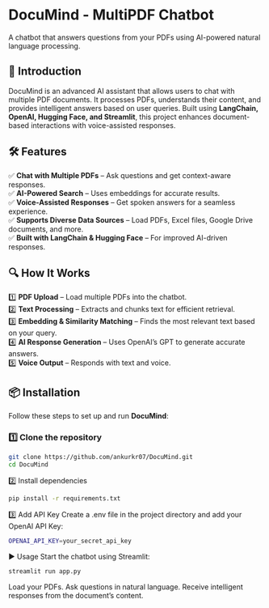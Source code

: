 # DocuMind - MultiPDF Chatbot  
A chatbot that answers questions from your PDFs using AI-powered natural language processing.  

## 🚀 Introduction  
DocuMind is an advanced AI assistant that allows users to chat with multiple PDF documents. It processes PDFs, understands their content, and provides intelligent answers based on user queries. Built using **LangChain, OpenAI, Hugging Face, and Streamlit**, this project enhances document-based interactions with voice-assisted responses.  

## 🛠 Features  
✅ **Chat with Multiple PDFs** – Ask questions and get context-aware responses.  
✅ **AI-Powered Search** – Uses embeddings for accurate results.  
✅ **Voice-Assisted Responses** – Get spoken answers for a seamless experience.  
✅ **Supports Diverse Data Sources** – Load PDFs, Excel files, Google Drive documents, and more.  
✅ **Built with LangChain & Hugging Face** – For improved AI-driven responses.  

## 🔍 How It Works  
1️⃣ **PDF Upload** – Load multiple PDFs into the chatbot.  
2️⃣ **Text Processing** – Extracts and chunks text for efficient retrieval.  
3️⃣ **Embedding & Similarity Matching** – Finds the most relevant text based on your query.  
4️⃣ **AI Response Generation** – Uses OpenAI’s GPT to generate accurate answers.  
5️⃣ **Voice Output** – Responds with text and voice.  

## 📦 Installation  
Follow these steps to set up and run **DocuMind**:  

### 1️⃣ Clone the repository  
```bash
git clone https://github.com/ankurkr07/DocuMind.git
cd DocuMind
```
2️⃣ Install dependencies
```bash
pip install -r requirements.txt
```

3️⃣ Add API Key
Create a .env file in the project directory and add your OpenAI API Key:
```bash
OPENAI_API_KEY=your_secret_api_key
```
▶️ Usage
Start the chatbot using Streamlit:
```bash
streamlit run app.py
```
Load your PDFs.
Ask questions in natural language.
Receive intelligent responses from the document’s content.




